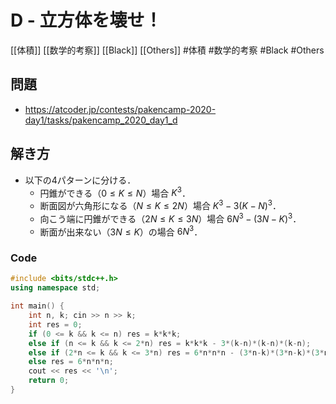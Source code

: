 # D - 立方体を壊せ！
[[体積]] [[数学的考察]] [[Black]] [[Others]]
#体積 #数学的考察 #Black #Others 

## 問題
- https://atcoder.jp/contests/pakencamp-2020-day1/tasks/pakencamp_2020_day1_d

## 解き方
- 以下の4パターンに分ける．
	- 円錐ができる（$0\leq K\leq N$）場合 $K^3$．
	- 断面図が六角形になる（$N\leq K\leq 2N$）場合 $K^3−3(K−N)^3$．
	- 向こう端に円錐ができる（$2N\leq K\leq 3N$）場合 $6N^3−(3N−K)^3$．
	- 断面が出来ない（$3N≤K$）の場合 $6N^3$．

### Code
```c++
#include <bits/stdc++.h>
using namespace std;

int main() {
	int n, k; cin >> n >> k;
	int res = 0;
	if (0 <= k && k <= n) res = k*k*k;
	else if (n <= k && k <= 2*n) res = k*k*k - 3*(k-n)*(k-n)*(k-n);
	else if (2*n <= k && k <= 3*n) res = 6*n*n*n - (3*n-k)*(3*n-k)*(3*n-k);
	else res = 6*n*n*n;
	cout << res << '\n';
	return 0;
}
```